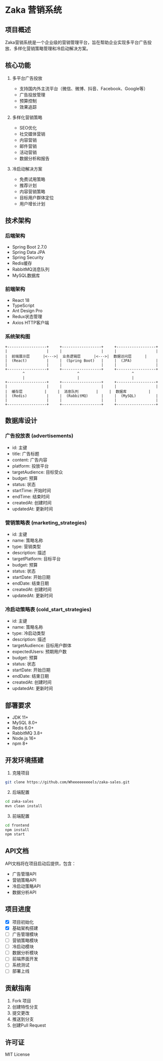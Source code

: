 # Zaka 营销系统

## 项目概述
Zaka营销系统是一个企业级的营销管理平台，旨在帮助企业实现多平台广告投放、多样化营销策略管理和冷启动解决方案。

## 核心功能
1. 多平台广告投放
   - 支持国内外主流平台（微信、微博、抖音、Facebook、Google等）
   - 广告投放管理
   - 预算控制
   - 效果追踪

2. 多样化营销策略
   - SEO优化
   - 社交媒体营销
   - 内容营销
   - 邮件营销
   - 活动营销
   - 数据分析和报告

3. 冷启动解决方案
   - 免费试用策略
   - 推荐计划
   - 内容营销策略
   - 目标用户群体定位
   - 用户增长计划

## 技术架构

### 后端架构
- Spring Boot 2.7.0
- Spring Data JPA
- Spring Security
- Redis缓存
- RabbitMQ消息队列
- MySQL数据库

### 前端架构
- React 18
- TypeScript
- Ant Design Pro
- Redux状态管理
- Axios HTTP客户端

### 系统架构图
```
+------------------+     +------------------+     +------------------+
|                  |     |                  |     |                  |
|  前端展示层      |<--->|  业务逻辑层      |<--->|  数据访问层      |
|  (React)         |     |  (Spring Boot)   |     |  (JPA)           |
|                  |     |                  |     |                  |
+------------------+     +------------------+     +------------------+
        ^                        ^                        ^
        |                        |                        |
+------------------+     +------------------+     +------------------+
|                  |     |                  |     |                  |
|  缓存层          |     |  消息队列        |     |  数据库          |
|  (Redis)         |     |  (RabbitMQ)      |     |  (MySQL)         |
|                  |     |                  |     |                  |
+------------------+     +------------------+     +------------------+
```

## 数据库设计

### 广告投放表 (advertisements)
- id: 主键
- title: 广告标题
- content: 广告内容
- platform: 投放平台
- targetAudience: 目标受众
- budget: 预算
- status: 状态
- startTime: 开始时间
- endTime: 结束时间
- createdAt: 创建时间
- updatedAt: 更新时间

### 营销策略表 (marketing_strategies)
- id: 主键
- name: 策略名称
- type: 营销类型
- description: 描述
- targetPlatform: 目标平台
- budget: 预算
- status: 状态
- startDate: 开始日期
- endDate: 结束日期
- createdAt: 创建时间
- updatedAt: 更新时间

### 冷启动策略表 (cold_start_strategies)
- id: 主键
- name: 策略名称
- type: 冷启动类型
- description: 描述
- targetAudience: 目标用户群体
- expectedUsers: 预期用户数
- budget: 预算
- status: 状态
- startDate: 开始日期
- endDate: 结束日期
- createdAt: 创建时间
- updatedAt: 更新时间

## 部署要求
- JDK 11+
- MySQL 8.0+
- Redis 6.0+
- RabbitMQ 3.8+
- Node.js 16+
- npm 8+

## 开发环境搭建
1. 克隆项目
```bash
git clone https://github.com/Wheeeeeeeeels/zaka-sales.git
```

2. 后端配置
```bash
cd zaka-sales
mvn clean install
```

3. 前端配置
```bash
cd frontend
npm install
npm start
```

## API文档
API文档将在项目启动后提供，包含：
- 广告管理API
- 营销策略API
- 冷启动策略API
- 数据分析API

## 项目进度
- [x] 项目初始化
- [x] 基础架构搭建
- [ ] 广告管理模块
- [ ] 营销策略模块
- [ ] 冷启动模块
- [ ] 数据分析模块
- [ ] 前端界面开发
- [ ] 系统测试
- [ ] 部署上线

## 贡献指南
1. Fork 项目
2. 创建特性分支
3. 提交更改
4. 推送到分支
5. 创建Pull Request

## 许可证
MIT License